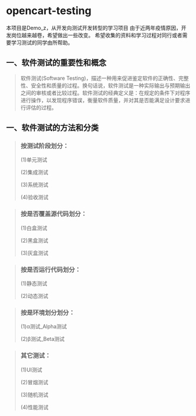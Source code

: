 # opencart-testing
本项目是Demo_z，从开发向测试开发转型的学习项目
由于近两年疫情原因，开发岗位越来越卷，希望做出一些改变。
希望收集的资料和学习过程对同行或者需要学习测试的同学由所帮助。

## 一、软件测试的重要性和概念
>软件测试(Software Testing)，描述一种用来促进鉴定软件的正确性、完整性、安全性和质量的过程。换句话说，软件测试是一种实际输出与预期输出之间的审核或者比较过程。软件测试的经典定义是：在规定的条件下对程序进行操作，以发现程序错误，衡量软件质量，并对其是否能满足设计要求进行评估的过程。

## 一、软件测试的方法和分类
>### 按测试阶段划分：
> 
> (1)单元测试
> 
> (2)集成测试
> 
> (3)系统测试
> 
> (4)验收测试

>### 按是否覆盖源代码划分：
> (1)白盒测试
> 
> (2)黑盒测试
> 
> (3)灰盒测试

>### 按是否运行代码划分：
> (1)静态测试
>
> (2)动态测试

>### 按是环境划分划分：
> (1)α测试_Alpha测试
>
> (2)β测试_Beta测试

>### 其它测试：
> (1)UI测试
>
> (2)冒烟测试
> 
> (3)随机测试
> 
> (4)性能测试